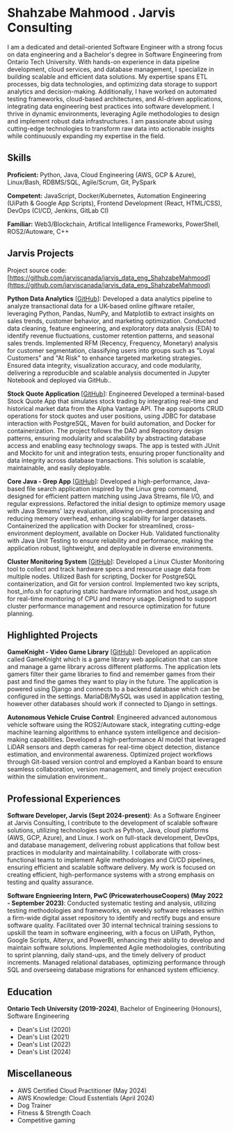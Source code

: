 # Shahzabe Mahmood . Jarvis Consulting

I am a dedicated and detail-oriented Software Engineer with a strong focus on data engineering and a Bachelor's degree in Software Engineering from Ontario Tech University. With hands-on experience in data pipeline development, cloud services, and database management, I specialize in building scalable and efficient data solutions. My expertise spans ETL processes, big data technologies, and optimizing data storage to support analytics and decision-making. Additionally, I have worked on automated testing frameworks, cloud-based architectures, and AI-driven applications, integrating data engineering best practices into software development. I thrive in dynamic environments, leveraging Agile methodologies to design and implement robust data infrastructures. I am passionate about using cutting-edge technologies to transform raw data into actionable insights while continuously expanding my expertise in the field.

## Skills

**Proficient:** Python, Java, Cloud Engineering (AWS, GCP & Azure), Linux/Bash, RDBMS/SQL, Agile/Scrum, Git, PySpark

**Competent:** JavaScript, Docker/Kubernetes, Automation Engineering (UiPath & Google App Scripts), Frontend Development (React, HTML/CSS), DevOps (CI/CD, Jenkins, GitLab CI)

**Familiar:** Web3/Blockchain, Artifical Intelligence Frameworks, PowerShell, ROS2/Autoware, C++

## Jarvis Projects

Project source code: [https://github.com/jarviscanada/jarvis_data_eng_ShahzabeMahmood](https://github.com/jarviscanada/jarvis_data_eng_ShahzabeMahmood)




**Python Data Analytics** [[GitHub](https://github.com/jarviscanada/jarvis_data_eng_ShahzabeMahmood/tree/masterhttps://github.com/jarviscanada/jarvis_data_eng_ShahzabeMahmood/tree/develop/python_data_analytics)]: Developed a data analytics pipeline to analyze transactional data for a UK-based online giftware retailer, leveraging Python, Pandas, NumPy, and Matplotlib to extract insights on sales trends, customer behavior, and marketing optimization. Conducted data cleaning, feature engineering, and exploratory data analysis (EDA) to identify revenue fluctuations, customer retention patterns, and seasonal sales trends. Implemented RFM (Recency, Frequency, Monetary) analysis for customer segmentation, classifying users into groups such as "Loyal Customers" and "At Risk" to enhance targeted marketing strategies. Ensured data integrity, visualization accuracy, and code modularity, delivering a reproducible and scalable analysis documented in Jupyter Notebook and deployed via GitHub..

**Stock Quote Application** [[GitHub](https://github.com/jarviscanada/jarvis_data_eng_ShahzabeMahmood/tree/masterhttps://github.com/jarviscanada/jarvis_data_eng_ShahzabeMahmood/tree/develop/core_java/JDBC)]: Engineered Developed a terminal-based Stock Quote App that simulates stock trading by integrating real-time and historical market data from the Alpha Vantage API. The app supports CRUD operations for stock quotes and user positions, using JDBC for database interaction with PostgreSQL, Maven for build automation, and Docker for containerization. The project follows the DAO and Repository design patterns, ensuring modularity and scalability by abstracting database access and enabling easy technology swaps. The app is tested with JUnit and Mockito for unit and integration tests, ensuring proper functionality and data integrity across database transactions. This solution is scalable, maintainable, and easily deployable.

**Core Java - Grep App** [[GitHub](https://github.com/jarviscanada/jarvis_data_eng_ShahzabeMahmood/tree/masterhttps://github.com/jarviscanada/jarvis_data_eng_ShahzabeMahmood/tree/develop/core_java/grep)]: Developed a high-performance, Java-based file search application inspired by the Linux grep command, designed for efficient pattern matching using Java Streams, file I/O, and regular expressions. Refactored the initial design to optimize memory usage with Java Streams' lazy evaluation, allowing on-demand processing and reducing memory overhead, enhancing scalability for larger datasets. Containerized the application with Docker for streamlined, cross-environment deployment, available on Docker Hub. Validated functionality with Java Unit Testing to ensure reliability and performance, making the application robust, lightweight, and deployable in diverse environments.

**Cluster Monitoring System** [[GitHub](https://github.com/jarviscanada/jarvis_data_eng_ShahzabeMahmood/tree/masterhttps://github.com/jarviscanada/jarvis_data_eng_ShahzabeMahmood/tree/master/linux_sql)]: Developed a Linux Cluster Monitoring tool to collect and track hardware specs and resource usage data from multiple nodes. Utilized Bash for scripting, Docker for PostgreSQL containerization, and Git for version control. Implemented two key scripts, host_info.sh for capturing static hardware information and host_usage.sh for real-time monitoring of CPU and memory usage. Designed to support cluster performance management and resource optimization for future planning.

## Highlighted Projects
**GameKnight - Video Game Library** [[GitHub](https://github.com/ShahzabeM/GameKnight)]: Developed an application called GameKnight which is a game library web application that can store and manage a game library across different platforms. The application lets gamers filter their game libraries to find and remember games from their past and find the games they want to play in the future. The application is powered using Django and connects to a backend database which can be configured in the settings. MariaDB/MySQL was used in application testing, however other databases should work if connected to Django in settings.

**Autonomous Vehicle Cruise Control**: Engineered advanced autonomous vehicle software using the ROS2/Autoware stack, integrating cutting-edge machine learning algorithms to enhance system intelligence and decision-making capabilities. Developed a high-performance AI model that leveraged LiDAR sensors and depth cameras for real-time object detection, distance estimation, and environmental awareness. Optimized project workflows through Git-based version control and employed a Kanban board to ensure seamless collaboration, version management, and timely project execution within the simulation environment..


## Professional Experiences

**Software Developer, Jarvis (Sept 2024-present)**: As a Software Engineer at Jarvis Consulting, I contribute to the development of scalable software solutions, utilizing technologies such as Python, Java, cloud platforms (AWS, GCP, Azure), and Linux. I work on full-stack development, DevOps, and database management, delivering robust applications that follow best practices in modularity and maintainability. I collaborate with cross-functional teams to implement Agile methodologies and CI/CD pipelines, ensuring efficient and scalable software delivery. My work is focused on creating efficient, high-performance systems with a strong emphasis on testing and quality assurance.

**Software Engnieering Intern, PwC (PricewaterhouseCoopers) (May 2022 - September 2023)**: Conducted systematic testing and analysis, utilizing testing methodologies and frameworks, on weekly software releases within a firm-wide digital asset repository to identify and rectify bugs and ensure software quality. Facilitated over 30 internal technical training sessions to upskill the team in software engineering, with a focus on UiPath, Python, Google Scripts, Alteryx, and PowerBI, enhancing their ability to develop and maintain software solutions. Implemented Agile methodologies, contributing to sprint planning, daily stand-ups, and the timely delivery of product increments. Managed relational databases, optimizing performance through SQL and overseeing database migrations for enhanced system efficiency.


## Education
**Ontario Tech University (2019-2024)**, Bachelor of Engineering (Honours), Software Engineering
- Dean's List (2020)
- Dean's List (2021)
- Dean's List (2022)
- Dean's List (2024)


## Miscellaneous
- AWS Certified Cloud Practitioner (May 2024)
- AWS Knowledge: Cloud Esstentials (April 2024)
- Dog Trainer
- Fitness & Strength Coach
- Competitive gaming
